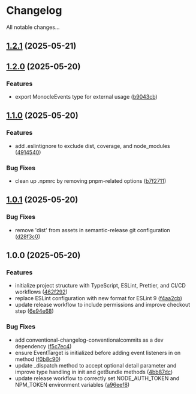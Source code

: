 # Changelog

All notable changes...

## [1.2.1](https://github.com/Xavier4492/spur-monocle-manager/compare/v1.2.0...v1.2.1) (2025-05-21)

## [1.2.0](https://github.com/Xavier4492/spur-monocle-manager/compare/v1.1.0...v1.2.0) (2025-05-20)

### Features

* export MonocleEvents type for external usage ([b9043cb](https://github.com/Xavier4492/spur-monocle-manager/commit/b9043cb5102c7f97b535e829140f889759ea7026))

## [1.1.0](https://github.com/Xavier4492/spur-monocle-manager/compare/v1.0.1...v1.1.0) (2025-05-20)

### Features

* add .eslintignore to exclude dist, coverage, and node_modules ([4914540](https://github.com/Xavier4492/spur-monocle-manager/commit/49145401cb43c7495b5e046d9d4050e51beaa29b))

### Bug Fixes

* clean up .npmrc by removing pnpm-related options ([b7f2711](https://github.com/Xavier4492/spur-monocle-manager/commit/b7f271113400b11d6d0a3344ecfb9f434e77f0d6))

## [1.0.1](https://github.com/Xavier4492/spur-monocle-manager/compare/v1.0.0...v1.0.1) (2025-05-20)

### Bug Fixes

* remove 'dist' from assets in semantic-release git configuration ([d28f3c0](https://github.com/Xavier4492/spur-monocle-manager/commit/d28f3c0bcf51f5462fd36a7e848c0d6430fc65b3))

## 1.0.0 (2025-05-20)

### Features

* initialize project structure with TypeScript, ESLint, Prettier, and CI/CD workflows ([462f292](https://github.com/Xavier4492/spur-monocle-manager/commit/462f292d83b86586c40f22e12bbda300c62fbb94))
* replace ESLint configuration with new format for ESLint 9 ([f4aa2cb](https://github.com/Xavier4492/spur-monocle-manager/commit/f4aa2cbeaca403402c97e1c412a7845f81ff3d69))
* update release workflow to include permissions and improve checkout step ([6e94e68](https://github.com/Xavier4492/spur-monocle-manager/commit/6e94e68116a7dff779e99bcdb56cdb33d470ed55))

### Bug Fixes

* add conventional-changelog-conventionalcommits as a dev dependency ([f5c7ec4](https://github.com/Xavier4492/spur-monocle-manager/commit/f5c7ec4816a9dcd2b8019d33f19bc7d489118342))
* ensure EventTarget is initialized before adding event listeners in on method ([f0b8c90](https://github.com/Xavier4492/spur-monocle-manager/commit/f0b8c90d307bafaf476870df78d8808f3339f80b))
* update _dispatch method to accept optional detail parameter and improve type handling in init and getBundle methods ([4bb87dc](https://github.com/Xavier4492/spur-monocle-manager/commit/4bb87dc188417c9116552d1ed5b71e74ca5375e0))
* update release workflow to correctly set NODE_AUTH_TOKEN and NPM_TOKEN environment variables ([a96eef8](https://github.com/Xavier4492/spur-monocle-manager/commit/a96eef8a3cc82804abced9aefbb8b9eb350f2ff9))
